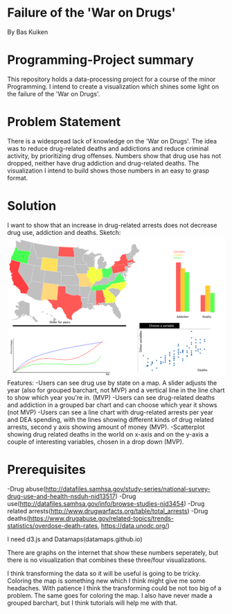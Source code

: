 # Failure of the 'War on Drugs'
By Bas Kuiken

# Programming-Project summary
This repository holds a data-processing project for a course of the minor Programming. I intend to
create a visualization which shines some light on the failure of the 'War on Drugs'.

# Problem Statement
There is a widespread lack of knowledge on the 'War on Drugs'. The idea was to reduce drug-related
deaths and addictions and reduce criminal activity, by prioritizing drug offenses. Numbers show that
drug use has not dropped, neither have drug addiction and drug-related deaths. The visualization I
intend to build shows those numbers in an easy to grasp format.

# Solution
I want to show that an increase in drug-related arrests does not decrease drug use, addiction and
deaths.
Sketch:
![alt text](doc/BlankMap-USA-states.PNG)
Features:
-Users can see drug use by state on a map. A slider adjusts the year (also for grouped barchart, not
    MVP) and a vertical line in the line chart to show which year you're in. (MVP)
-Users can see drug-related deaths and addiction in a grouped bar chart and can choose which year it
    shows (not MVP)
-Users can see a line chart with drug-related arrests per year and DEA spending, with the lines
    showing different kinds of drug related arrests, second y axis showing amount of money (MVP).
-Scatterplot showing drug related deaths in the world on x-axis and on the y-axis a couple of
    interesting variables, chosen in a drop down (MVP).

# Prerequisites
-Drug abuse(http://datafiles.samhsa.gov/study-series/national-survey-drug-use-and-health-nsduh-nid13517)
-Drug use(http://datafiles.samhsa.gov/info/browse-studies-nid3454)
-Drug related arrests(http://www.drugwarfacts.org/table/total_arrests)
-Drug deaths(https://www.drugabuse.gov/related-topics/trends-statistics/overdose-death-rates,
    https://data.unodc.org/)

I need d3.js and Datamaps(datamaps.github.io)

There are graphs on the internet that show these numbers seperately, but there is no visualization
that combines these three/four visualizations.

I think transforming the data so it will be useful is going to be tricky. Coloring the map is
something new which I think might give me some headaches. With patience I think the transforming
could be not too big of a problem. The same goes for coloring the map. I also have never made a
grouped barchart, but I think tutorials will help me with that.

